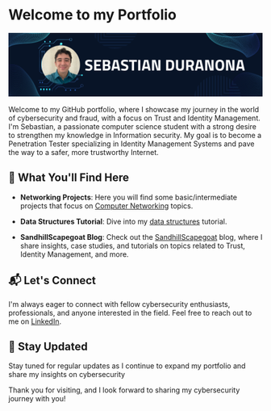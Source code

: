 # Welcome to my Portfolio

![Profile Banner](Github_banner.png)

Welcome to my GitHub portfolio, where I showcase my journey in the world of cybersecurity and fraud, with a focus on Trust and Identity Management. I'm Sebastian, a passionate computer science student with a strong desire to strengthen my knowledge in Information security. My goal is to become a Penetration Tester specializing in Identity Management Systems and pave the way to a safer, more trustworthy Internet. 

## 🚀 What You'll Find Here

<!-- - **C Programming Projects**: Explore my [C programming](https://github.com/SebasDuranona/CodeVault_C) projects. -- (UNDER CONSTRUCTION) -->
- **Networking Projects**: Here you will find some basic/intermediate projects that focus on [Computer Networking](https://github.com/SebasDuranona/Networking) topics.
- **Data Structures Tutorial**: Dive into my [data structures](https://github.com/SebasDuranona/DSVault/tree/main/DSTutorials) tutorial.
  
- **SandhillScapegoat Blog**: Check out the [SandhillScapegoat](https://sandhillscapegoat.substack.com/) blog, where I share insights, case studies, and tutorials on topics related to Trust, Identity Management, and more.

## 📬 Let's Connect

I'm always eager to connect with fellow cybersecurity enthusiasts, professionals, and anyone interested in the field. Feel free to reach out to me on [LinkedIn](https://www.linkedin.com/in/sebastian-gomez-duranona-46bb87185/).

## 🌱 Stay Updated

Stay tuned for regular updates as I continue to expand my portfolio and share my insights on cybersecurity

Thank you for visiting, and I look forward to sharing my cybersecurity journey with you!

